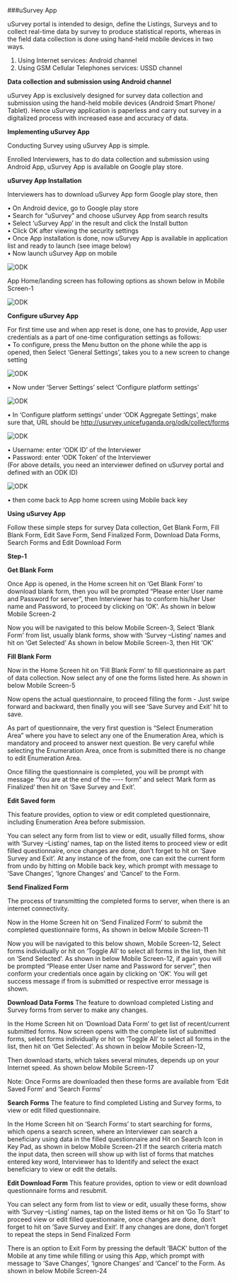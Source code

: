 ###uSurvey App

uSurvey portal is intended to design, define the Listings, Surveys and to collect real-time data by survey to produce statistical reports, whereas in the field data collection is done using hand-held mobile devices in two ways.

1. Using Internet services: Android channel
2. Using GSM Cellular Telephones services: USSD channel

<b>Data collection and submission using Android channel</b>

uSurvey App is exclusively designed for survey data collection and submission using the hand-held mobile devices (Android Smart Phone/ Tablet). Hence uSurvey application is paperless and carry out survey in a digitalized process with increased ease and accuracy of data. 

<b>Implementing uSurvey App</b>

Conducting Survey using uSurvey App is simple.

Enrolled Interviewers, has to do data collection and submission using Android App, uSurvey App is available on Google play store.

<b>uSurvey App Installation</b>

 Interviewers has to download uSurvey App form Google play store, then 

• On Android device, go to Google play store <br>
• Search for “uSurvey” and choose uSurvey App from search results <br>
• Select ‘uSurvey App’ in the result and click the Install button <br>
• Click OK after viewing the security settings <br>
• Once App installation is done, now uSurvey App is available in application list and ready to launch (see image below) <br>
• Now launch uSurvey App on mobile <br>

![ODK](./ODK-1.png)

App Home/landing screen has following options as shown below in Mobile Screen-1

![ODK](./ODK-2.png)

<b>Configure uSurvey App</b>

For first time use and when app reset is done, one has to provide, App user credentials as a part of one-time configuration settings as follows: <br>
• To configure, press the Menu button on the phone while the app is opened, then Select ‘General Settings’, takes you to a new screen to change setting <br>

![ODK](./ODK-3.png)

• Now under ‘Server Settings’ select ‘Configure platform settings’ <br>

![ODK](./ODK-4.png)

• In ‘Configure platform settings’ under ‘ODK Aggregate Settings’, make sure that, URL should be http://usurvey.unicefuganda.org/odk/collect/forms <br>

![ODK](./ODK-5.png)

• Username: enter ‘ODK ID’ of the Interviewer <br>
• Password: enter ‘ODK Token’ of the Interviewer <br> (For above details, you need an interviewer defined on uSurvey portal and defined with an ODK ID) <br>

![ODK](./ODK-6.png)

• then come back to App home screen using Mobile back key <br>

<b>Using uSurvey App</b>

Follow these simple steps for survey Data collection, Get Blank Form, Fill Blank Form, Edit Save Form, Send Finalized Form, Download Data Forms, Search Forms and Edit Download Form

<b>Step-1</b>

<b>Get Blank Form</b>

Once App is opened, in the Home screen hit on ‘Get Blank Form’ to download blank form, then you will be prompted “Please enter User name and Password for server”, then Interviewer has to conform his/her User name and Password, to proceed by clicking on ‘OK’. As shown in below Mobile Screen-2

Now you will be navigated to this below Mobile Screen-3, Select ‘Blank Form’ from list, usually blank forms, show with ‘Survey –Listing’ names and hit on ‘Get Selected’ As shown in below Mobile Screen-3, then Hit ‘OK’

<b>Fill Blank Form</b>

Now in the Home Screen hit on ‘Fill Blank Form’ to fill questionnaire as part of data collection. Now select any of one the forms listed here. As shown in below Mobile Screen-5

Now opens the actual questionnaire, to proceed filling the form - Just swipe forward and backward, then finally you will see ‘Save Survey and Exit’ hit to save.

As part of questionnaire, the very first question is “Select Enumeration Area” where you have to select any one of the Enumeration Area, which is mandatory and proceed to answer next question. 
Be very careful while selecting the Enumeration Area, once from is submitted there is no change to edit Enumeration Area.

Once filling the questionnaire is completed, you will be prompt with message “You are at the end of the ---- form” and select ‘Mark form as Finalized’ then hit on ‘Save Survey and Exit’.

<b>Edit Saved form</b>

This feature provides, option to view or edit completed questionnaire, including Enumeration Area before submission.

You can select any form from list to view or edit, usually filled forms, show with ‘Survey –Listing’ names, tap on the listed items to proceed view or edit filled questionnaire, once changes are done, don’t forget to hit on ‘Save Survey and Exit’. At any instance of the from, one can exit the current form from undo by hitting on Mobile back key, which prompt with message to ‘Save Changes’, ‘Ignore Changes’ and ‘Cancel’ to the Form.

<b>Send Finalized Form</b>

The process of transmitting the completed forms to server, when there is an internet connectivity.

Now in the Home Screen hit on ‘Send Finalized Form’ to submit the completed questionnaire forms, As shown in below Mobile Screen-11

Now you will be navigated to this below shown, Mobile Screen-12, Select forms individually or hit on ‘Toggle All’ to select all forms in the list, then hit on ‘Send Selected’. As shown in below Mobile Screen-12, if again you will be prompted “Please enter User name and Password for server”, then conform your credentials once again by clicking on ‘OK’. You will get success message if from is submitted or respective error message is shown.

<b>Download Data Forms</b>
The feature to download completed Listing and Survey forms from server to make any changes.

In the Home Screen hit on ‘Download Data Form’ to get list of recent/current submitted forms. Now screen opens with the complete list of submitted forms, select forms individually or hit on ‘Toggle All’ to select all forms in the list, then hit on ‘Get Selected’. As shown in below Mobile Screen-12, 

Then download starts, which takes several minutes, depends up on your Internet speed. As shown below Mobile Screen-17

Note: Once Forms are downloaded then these forms are available from ‘Edit Saved Form’ and ‘Search Forms’ 

<b>Search Forms</b>
The feature to find completed Listing and Survey forms, to view or edit filled questionnaire.

In the Home Screen hit on ‘Search Forms’ to start searching for forms, which opens a search screen, where an Interviewer can search a beneficiary using data in the filled questionnaire and Hit on Search Icon in Key Pad, as shown in below Mobile Screen-21
If the search criteria match the input data, then screen will show up with list of forms that matches entered key word, Interviewer has to Identify and select the exact beneficiary to view or edit the details.

<b>Edit Download Form</b>
This feature provides, option to view or edit download questionnaire forms and resubmit.

You can select any form from list to view or edit, usually these forms, show with ‘Survey –Listing’ names, tap on the listed items or hit on ‘Go To Start’ to proceed view or edit filled questionnaire, once changes are done, don’t forget to hit on ‘Save Survey and Exit’. If any changes are done, don’t forget to repeat the steps in Send Finalized Form

There is an option to Exit Form by pressing the default ‘BACK’ button of the Mobile at any time while filling or using this App, which prompt with message to ‘Save Changes’, ‘Ignore Changes’ and ‘Cancel’ to the Form. As shown in below Mobile Screen-24
